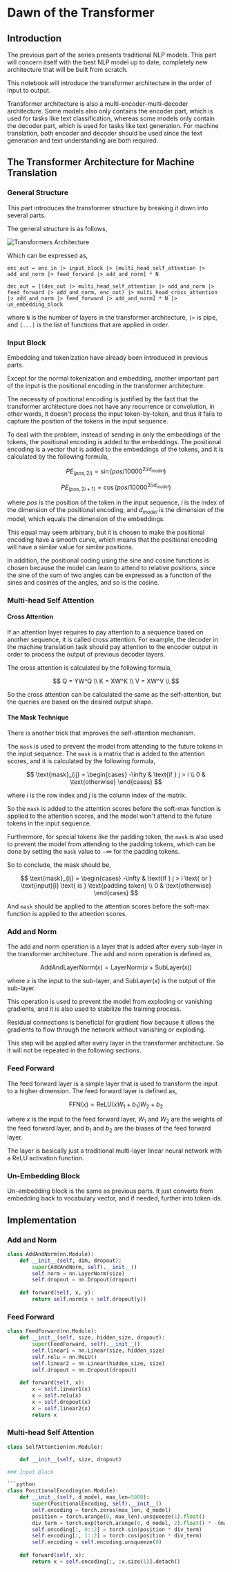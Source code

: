 # Dawn of the Transformer

## Introduction

The previous part of the series presents traditional NLP models. This part will concern itself with the best NLP model up to date, completely new architecture that will be built from scratch.

This notebook will introduce the transformer architecture in the order of input to output.

Transformer architecture is also a multi-encoder-multi-decoder architecture. Some models also only contains the encoder part, which is used for tasks like text classification, whereas some models only contain the decoder part, which is used for tasks like text generation. For machine translation, both encoder and decoder should be used since the text generation and text understanding are both required.

## The Transformer Architecture for Machine Translation

### General Structure

This part introduces the transformer structure by breaking it down into several parts.

The general structure is as follows,

![Transformers Architecture](image.png)

Which can be expressed as,

```
enc_out = enc_in |> input_block |> [multi_head_self_attention |> add_and_norm |> feed_forward |> add_and_norm] * N

dec_out = [(dec_out |> multi_head_self_attention |> add_and_norm |> feed_forward |> add_and_norm, enc_out) |> multi_head_cross_attention |> add_and_norm |> feed_forward |> add_and_norm] * N |> un_embedding_block
```

where `N` is the number of layers in the transformer architecture, `|>` is pipe, and `[...]` is the list of functions that are applied in order.

### Input Block

Embedding and tokenization have already been introduced in previous parts.

Except for the normal tokenization and embedding, another important part of the input is the positional encoding in the transformer architecture.

The necessity of positional encoding is justified by the fact that the transformer architecture does not have any recurrence or convolution, in other words, it doesn't process the input token-by-token, and thus it fails to capture the position of the tokens in the input sequence.

To deal with the problem, instead of sending in only the embeddings of the tokens, the positional encoding is added to the embeddings. The positional encoding is a vector that is added to the embeddings of the tokens, and it is calculated by the following formula,

$$PE_{(pos, 2i)} = \sin(pos / 10000^{2i / d_{model}})$$

$$PE_{(pos, 2i+1)} = \cos(pos / 10000^{2i / d_{model}})$$

where $pos$ is the position of the token in the input sequence, $i$ is the index of the dimension of the positional encoding, and $d_{model}$ is the dimension of the model, which equals the dimension of the embeddings.

This equal may seem arbitrary, but it is chosen to make the positional encoding have a smooth curve, which means that the positional encoding will have a similar value for similar positions.

In addition, the positional coding using the sine and cosine functions is chosen because the model can learn to attend to relative positions, since the sine of the sum of two angles can be expressed as a function of the sines and cosines of the angles, and so is the cosine.

### Multi-head Self Attention

#### Cross Attention

If an attention layer requires to pay attention to a sequence based on another sequence, it is called cross attention. For example, the decoder in the machine translation task should pay attention to the encoder output in order to process the output of previous decoder layers.

The cross attention is calculated by the following formula,

$$
Q = YW^Q \\
K = XW^K \\
V = XW^V \\
$$

So the cross attention can be calculated the same as the self-attention, but the queries are based on the desired output shape.

#### The Mask Technique

There is another trick that improves the self-attention mechanism.

The `mask` is used to prevent the model from attending to the future tokens in the input sequence. The `mask` is a matrix that is added to the attention scores, and it is calculated by the following formula,

$$
\text{mask}_{ij} = \begin{cases} -\infty & \text{if } j > i \\ 0 & \text{otherwise} \end{cases}
$$

where $i$ is the row index and $j$ is the column index of the matrix.

So the `mask` is added to the attention scores before the soft-max function is applied to the attention scores, and the model won't attend to the future tokens in the input sequence.

Furthermore, for special tokens like the padding token, the `mask` is also used to prevent the model from attending to the padding tokens, which can be done by setting the `mask` value to $-\infty$ for the padding tokens.

So to conclude, the mask should be,

$$
\text{mask}_{ij} = \begin{cases} -\infty & \text{if } j > i \text{ or } \text{input}[i] \text{ is } \text{padding token} \\ 0 & \text{otherwise} \end{cases}
$$

And `mask` should be applied to the attention scores before the soft-max function is applied to the attention scores.

### Add and Norm

The add and norm operation is a layer that is added after every sub-layer in the transformer architecture. The add and norm operation is defined as,

$$\text{AddAndLayerNorm}(x)=\text{LayerNorm}(x + \text{SubLayer}(x))$$

where $x$ is the input to the sub-layer, and $\text{SubLayer}(x)$ is the output of the sub-layer.

This operation is used to prevent the model from exploding or vanishing gradients, and it is also used to stabilize the training process.

Residual connections is beneficial for gradient flow because it allows the gradients to flow through the network without vanishing or exploding.

This step will be applied after every layer in the transformer architecture. So it will not be repeated in the following sections.

### Feed Forward

The feed forward layer is a simple layer that is used to transform the input to a higher dimension. The feed forward layer is defined as,

$$\text{FFN}(x) = \text{ReLU}(xW_1 + b_1)W_2 + b_2$$

where $x$ is the input to the feed forward layer, $W_1$ and $W_2$ are the weights of the feed forward layer, and $b_1$ and $b_2$ are the biases of the feed forward layer.

The layer is basically just a traditional multi-layer linear neural network with a ReLU activation function.

### Un-Embedding Block

Un-embedding block is the same as previous parts. It just converts from embedding back to vocabulary vector, and if needed, further into token ids.

## Implementation

### Add and Norm

```python
class AddAndNorm(nn.Module):
    def __init__(self, dim, dropout):
        super(AddAndNorm, self).__init__()
        self.norm = nn.LayerNorm(size)
        self.dropout = nn.Dropout(dropout)
    
    def forward(self, x, y):
        return self.norm(x + self.dropout(y))
```

### Feed Forward

```python
class FeedForward(nn.Module):
    def __init__(self, size, hidden_size, dropout):
        super(FeedForward, self).__init__()
        self.linear1 = nn.Linear(size, hidden_size)
        self.relu = nn.ReLU()
        self.linear2 = nn.Linear(hidden_size, size)
        self.dropout = nn.Dropout(dropout)
    
    def forward(self, x):
        x = self.linear1(x)
        x = self.relu(x)
        x = self.dropout(x)
        x = self.linear2(x)
        return x
```

### Multi-head Self Attention

```python
class SelfAttention(nn.Module):

    def __init__(self, size, dropout)

### Input Block

```python
class PositionalEncoding(nn.Module):
    def __init__(self, d_model, max_len=5000):
        super(PositionalEncoding, self).__init__()
        self.encoding = torch.zeros(max_len, d_model)
        position = torch.arange(0, max_len).unsqueeze(1).float()
        div_term = torch.exp(torch.arange(0, d_model, 2).float() * -(math.log(10000.0) / d_model))
        self.encoding[:, 0::2] = torch.sin(position * div_term)
        self.encoding[:, 1::2] = torch.cos(position * div_term)
        self.encoding = self.encoding.unsqueeze(0)
    
    def forward(self, x):
        return x + self.encoding[:, :x.size(1)].detach()
```

```python

```